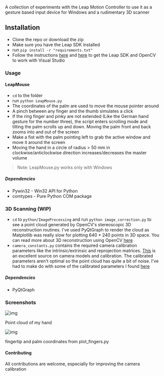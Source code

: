 A collection of experiments with the Leap Motion Controller to use it as a gesture based input device for Windows and a rudimentary 3D scanner

## Installation
* Clone the repo or download the zip
* Make sure you have the Leap SDK installed
* run `pip install -r "requirements.txt"`
* Follow the instructions [here](https://developer.leapmotion.com/documentation/cpp/devguide/Project_Setup.html) and [here](http://docs.opencv.org/doc/tutorials/introduction/windows_visual_studio_Opencv/windows_visual_studio_Opencv.html) to get the Leap SDK and OpenCV to work with Visual Studio

### Usage
#### LeapMouse
*  `cd` to the folder
* run `python LeapMouse.py`
* The coordinates of the palm are used to move the mouse pointer around
* A pinch between any finger and the thumb simulates a click
* If the ring finger and pinky are not extended (Like the German hand gesture for the number three), the script enters scrolling mode and tilting the palm scrolls up and down. Moving the palm front and back zooms into and out of the screen
* Make a fist with the palm pointing left to grab the active window and move it around the screen
* Moving the hand in a circle of radius > 50 mm in clockwise/anticlockwise direction increases/decreases the master volume

> Note:  LeapMouse.py works only with Windows

##### Dependencies
* Pywin32 - Win32 API for Python
* comtypes - Pure Python COM package

### 3D Scanning (WIP)

*  `cd` to `python/ImageProcessing` and run `python image_correction.py` to see a point cloud generated by OpenCV's stereoscopic 3D reconstruction routines. I've used PyQtGraph to render the cloud as Matplotlib was really slow for plotting 640 * 240 points in 3D space. You can read more about 3D reconstruction using OpenCV [here](https://docs.opencv.org/3.0-beta/doc/py_tutorials/py_calib3d/py_table_of_contents_calib3d/py_table_of_contents_calib3d.html)
* `camera_constants.py` contains the required camera calibration parameters like the intrinsic/extrinsic and reprojection matrices.  [This](http://www.cs.toronto.edu/~fidler/slides/2017/CSC420/lecture10.pdf) is an excellent source on camera models and calibration. The calibrated parameters aren't optimal so the point cloud has quite a bit of noise. I've had to make do with some of the calibrated parameters I found [here](https://www.ripublication.com/ijaer17/ijaerv12n16_69.pdf)

##### Dependencies
* PyQtGraph

### Screenshots
![img](https://i.imgur.com/7u83hjH.gif)

Point cloud of my hand

![img](https://i.imgur.com/ayRYZRi.gif)

fingertip and palm coordinates from plot_fingers.py

#### Contributing
All contributions are welcome, especially for improving the camera calibration